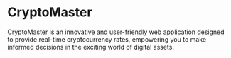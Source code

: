 # CryptoMaster

CryptoMaster is an innovative and user-friendly web application designed to provide real-time cryptocurrency rates, empowering you to make informed decisions in the exciting world of digital assets.